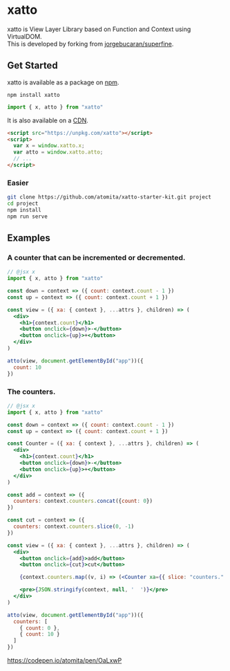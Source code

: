 # xatto
xatto is View Layer Library based on Function and Context using VirtualDOM.  
This is developed by forking from [jorgebucaran/superfine](https://github.com/jorgebucaran/superfine).

## Get Started

xatto is available as a package on [npm](https://www.npmjs.com/). 

```
npm install xatto
```

```js
import { x, atto } from "xatto"
```

It is also available on a [CDN](https://unpkg.com).

```html
<script src="https://unpkg.com/xatto"></script>
<script>
  var x = window.xatto.x;
  var atto = window.xatto.atto;
  // ...
</script>
```

### Easier

```sh
git clone https://github.com/atomita/xatto-starter-kit.git project
cd project
npm install
npm run serve
```

## Examples

### A counter that can be incremented or decremented.

```jsx
// @jsx x
import { x, atto } from "xatto"

const down = context => ({ count: context.count - 1 })
const up = context => ({ count: context.count + 1 })

const view = ({ xa: { context }, ...attrs }, children) => (
  <div>
    <h1>{context.count}</h1>
    <button onclick={down}>-</button>
    <button onclick={up}>+</button>
  </div>
)

atto(view, document.getElementById("app"))({
  count: 10
})
```



### The counters.

```jsx
// @jsx x
import { x, atto } from "xatto"

const down = context => ({ count: context.count - 1 })
const up = context => ({ count: context.count + 1 })

const Counter = ({ xa: { context }, ...attrs }, children) => (
  <div>
    <h1>{context.count}</h1>
    <button onclick={down}>-</button>
    <button onclick={up}>+</button>
  </div>
)

const add = context => ({
  counters: context.counters.concat({count: 0})
})

const cut = context => ({
  counters: context.counters.slice(0, -1)
})

const view = ({ xa: { context }, ...attrs }, children) => (
  <div>
    <button onclick={add}>add</button>
    <button onclick={cut}>cut</button>

    {context.counters.map((v, i) => (<Counter xa={{ slice: "counters." + i }} />))}

    <pre>{JSON.stringify(context, null, '  ')}</pre>
  </div>
)

atto(view, document.getElementById("app"))({
  counters: [
    { count: 0 },
    { count: 10 }
  ]
})
```

https://codepen.io/atomita/pen/OaLxwP
